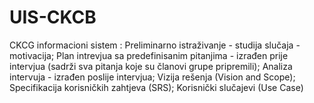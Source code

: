 # UIS-CKCB
CKCG informacioni sistem :
Preliminarno istraživanje - studija slučaja - motivacija; 
Plan intrevjua sa predefinisanim pitanjima - izrađen prije intervjua (sadrži sva pitanja koje su članovi grupe pripremili); 
Analiza intervuja - izrađen poslije intervjua; 
Vizija rešenja (Vision and Scope); 
Specifikacija korisničkih zahtjeva (SRS); 
Korisnički slučajevi (Use Case)
